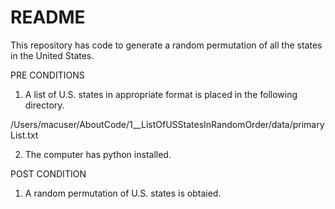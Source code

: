 # README

This repository has code to generate a random permutation of all the states in the
United States.


PRE CONDITIONS

1. A list of U.S. states in appropriate format is placed in the following directory.

/Users/macuser/AboutCode/1__ListOfUSStatesInRandomOrder/data/primaryList.txt

2. The computer has python installed.

POST CONDITION

1. A random permutation of U.S. states is obtaied.
